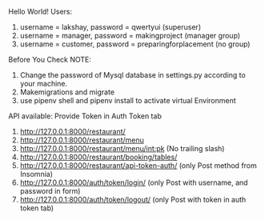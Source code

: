 Hello World!
Users:
1. username = lakshay, password = qwertyui (superuser)
2. username = manager, password = makingproject (manager group)
3. username = customer, password = preparingforplacement (no group)

   
Before You Check
NOTE:
1. Change the password of Mysql database in settings.py according to your machine.
2. Makemigrations and migrate
3. use pipenv shell and pipenv install to activate virtual Environment

API available:
Provide Token in Auth Token tab
1. http://127.0.0.1:8000/restaurant/
2. http://127.0.0.1:8000/restaurant/menu
3. http://127.0.0.1:8000/restaurant/menu/<int:pk>      (No trailing slash)
4. http://127.0.0.1:8000/restaurant/booking/tables/
5. http://127.0.0.1:8000/restaurant/api-token-auth/    (only Post method from Insomnia)
6. http://127.0.0.1:8000/auth/token/login/             (only Post with username, and password in form)
7. http://127.0.0.1:8000/auth/token/logout/            (only Post with token in auth token tab)
